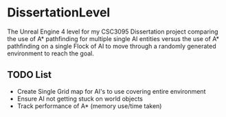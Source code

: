 # DissertationLevel
The Unreal Engine 4 level for my CSC3095 Dissertation project comparing the use of A* pathfinding for multiple single AI entities versus
the use of A* pathfinding on a single Flock of AI to move through a randomly generated environment to reach the goal.

## TODO List
- Create Single Grid map for AI's to use covering entire environment
- Ensure AI not getting stuck on world objects
- Track performance of A* (memory use/time taken)
